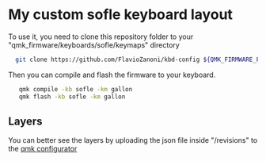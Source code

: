 # My custom sofle keyboard layout

To use it, you need to clone this repository folder to your "qmk_firmware/keyboards/sofle/keymaps" directory

```bash
  git clone https://github.com/FlavioZanoni/kbd-config ${QMK_FIRMWARE_PATH}/keyboards/sofle/keymaps/gallon
```

Then you can compile and flash the firmware to your keyboard.

```bash
   qmk compile -kb sofle -km gallon
   qmk flash -kb sofle -km gallon
```

## Layers

You can better see the layers by uploading the json file inside "/revisions" to the [qmk configurator](https://config.qmk.fm/#/sofle/rev1/LAYOUT)
